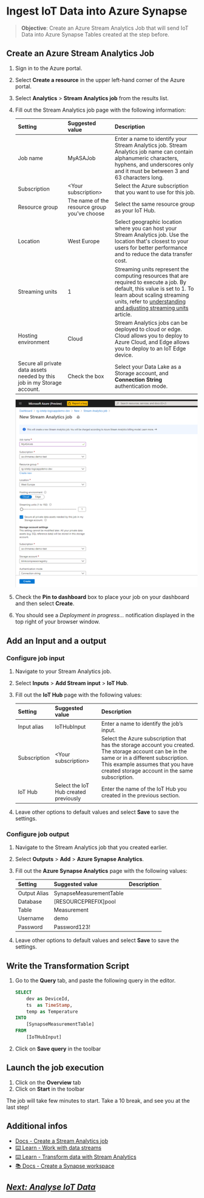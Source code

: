 # Ingest IoT Data into Azure Synapse

> **Objective**: Create an Azure Stream Analytics Job that will send IoT Data into Azure Synapse Tables created at the step before.


## Create an Azure Stream Analytics Job

1. Sign in to the Azure portal.

1. Select **Create a resource** in the upper left-hand corner of the Azure portal.  

1. Select **Analytics** > **Stream Analytics job** from the results list.  

1. Fill out the Stream Analytics job page with the following information:

   |**Setting**  |**Suggested value**  |**Description**  |
   |---------|---------|---------|
   |Job name   |  MyASAJob   |   Enter a name to identify your Stream Analytics job. Stream Analytics job name can contain alphanumeric characters, hyphens, and underscores only and it must be between 3 and 63 characters long. |
   |Subscription  | \<Your subscription\> |  Select the Azure subscription that you want to use for this job. |
   |Resource group   |   The name of the resource group you've choose  |   Select the same resource group as your IoT Hub. |
   |Location  |  West Europe | Select geographic location where you can host your Stream Analytics job. Use the location that's closest to your users for better performance and to reduce the data transfer cost. |
   |Streaming units  | 1  |   Streaming units represent the computing resources that are required to execute a job. By default, this value is set to 1. To learn about scaling streaming units, refer to [understanding and adjusting streaming units](stream-analytics-streaming-unit-consumption.md) article.   |
   |Hosting environment  |  Cloud  |   Stream Analytics jobs can be deployed to cloud or edge. Cloud allows you to deploy to Azure Cloud, and Edge allows you to deploy to an IoT Edge device. |
   | Secure all private data assets needed by this job in my Storage account. | Check the box |  Select your Data Lake as a Storage account, and **Connection String** authentication mode. |


   ![Create job](../media/3-create-asa.png)

1. Check the **Pin to dashboard** box to place your job on your dashboard and then select **Create**.  

1. You should see a *Deployment in progress...* notification displayed in the top right of your browser window. 

## Add an Input and a output

### Configure job input

1. Navigate to your Stream Analytics job.  

2. Select **Inputs** > **Add Stream input** > **IoT Hub**.  

3. Fill out the **IoT Hub** page with the following values:

   |**Setting**  |**Suggested value**  |**Description**  |
   |---------|---------|---------|
   |Input alias  |  IoTHubInput   |  Enter a name to identify the job’s input.   |
   |Subscription   |  \<Your subscription\> |  Select the Azure subscription that has the storage account you created. The storage account can be in the same or in a different subscription. This example assumes that you have created storage account in the same subscription. |
   |IoT Hub  |  Select the IoT Hub created previously |  Enter the name of the IoT Hub you created in the previous section. |

4. Leave other options to default values and select **Save** to save the settings.  

### Configure job output

1. Navigate to the Stream Analytics job that you created earlier.  

2. Select **Outputs** > **Add** > **Azure Synapse Analytics**.  

3. Fill out the **Azure Synapse Analytics** page with the following values:

   |**Setting**  |**Suggested value**  |**Description**  |
   |---------|---------|---------|
   | Output Alias | SynapseMeasurementTable | |
   | Database | [RESOURCEPREFIX]pool | |
   | Table | Measurement | |
   | Username | demo | |  
   | Password | Password123! | |  

4. Leave other options to default values and select **Save** to save the settings.  

## Write the Transformation Script

1. Go to the **Query** tab, and paste the following query in the editor.
    ```sql
    SELECT
        dev as DeviceId,
        ts  as TimeStamp,
        temp as Temperature
    INTO
        [SynapseMeasurementTable]
    FROM
        [IoTHubInput]
    ```
1. Click on **Save query** in the toolbar
 
## Launch the job execution

1. Click on the **Overview** tab
1. Click on **Start** in the toolbar

The job will take few minutes to start. Take a 10 break, and see you at the last step!


## Additional infos

- [Docs - Create a Stream Analytics job](https://docs.microsoft.com/en-us/azure/stream-analytics/stream-analytics-quick-create-portal)
- [⌨️ Learn - Work with data streams](https://docs.microsoft.com/en-us/learn/modules/introduction-to-data-streaming/)
- [⌨️ Learn - Transform data with Stream Analytics](https://docs.microsoft.com/en-us/learn/modules/transform-data-with-azure-stream-analytics/)
- [📚 Docs - Create a Synapse workspace](https://docs.microsoft.com/en-us/azure/synapse-analytics/get-started-create-workspace)


## *[Next: Analyse IoT Data](../4-analyse-data/index.md)*